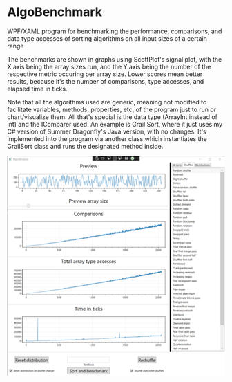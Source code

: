 # AlgoBenchmark
 WPF/XAML program for benchmarking the performance, comparisons, and data type accesses of sorting algorithms on all input sizes of a certain range

The benchmarks are shown in graphs using ScottPlot's signal plot, with the X axis being the array sizes run, and the Y axis being the number of the respective metric occuring per array size. Lower scores mean better results, because it's the number of comparisons, type accesses, and elapsed time in ticks.

Note that all the algorithms used are generic, meaning not modified to facilitate variables, methods, properties, etc, of the program just to run or chart/visualize them. All that's special is the data type (ArrayInt instead of int) and the IComparer used. An example is Grail Sort, where it just uses my C# version of Summer Dragonfly's Java version, with no changes. It's implemented into the program via another class which instantiates the GrailSort class and runs the designated method inside.

![](example.png)
